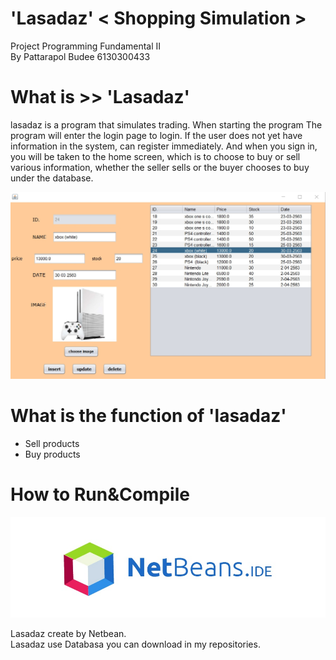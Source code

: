 # 'Lasadaz' < Shopping Simulation >

Project Programming Fundamental II      
By Pattarapol Budee 6130300433     


# What is >> 'Lasadaz' 

lasadaz is a program that simulates trading. When starting the program The program will enter the login page to login. If the user does not yet have information in the system, can register immediately. And when you sign in, you will be taken to the home screen, which is to choose to buy or sell various information, whether the seller sells or the buyer chooses to buy under the database.

![](https://github.com/Pattarapon433/LasaDaz-Project/blob/master/Ex-product-pic/1587936823452.jpg)

# What is the function of 'lasadaz'

* Sell products     
* Buy products      


# How to Run&Compile

![](https://github.com/Pattarapon433/LasaDaz-Project/blob/master/Ex-product-pic/Logo-NetBeans-160401-03.jpg)

Lasadaz create by Netbean.       
Lasadaz use Databasa you can download in my repositories. 
